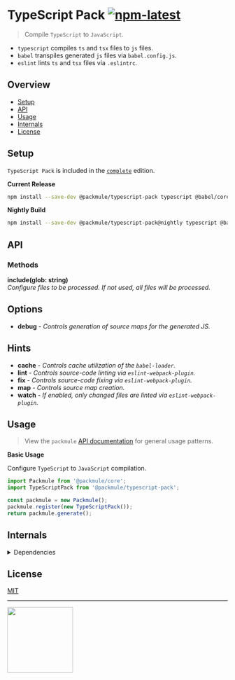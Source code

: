 # TypeScript Pack [![npm-latest]][npm]

> Compile `TypeScript` to `JavaScript`.

-   `typescript` compiles `ts` and `tsx` files to `js` files.
-   `babel` transpiles generated `js` files via `babel.config.js`.
-   `eslint` lints `ts` and `tsx` files via `.eslintrc`.

## Overview

-   [Setup](#setup)
-   [API](#api)
-   [Usage](#usage)
-   [Internals](#internals)
-   [License](#license)

## Setup

`TypeScript Pack` is included in the [`complete`][edition-complete] edition.

**Current Release**

```bash
npm install --save-dev @packmule/typescript-pack typescript @babel/core
```

**Nightly Build**

```bash
npm install --save-dev @packmule/typescript-pack@nightly typescript @babel/core
```

## API

### Methods

**include(glob: string)**  
_Configure files to be processed. If not used, all files will be processed._

## Options

-   **debug** - _Controls generation of source maps for the generated JS._

## Hints

-   **cache** - _Controls cache utilization of the `babel-loader`._
-   **lint** - _Controls source-code linting via `eslint-webpack-plugin`._
-   **fix** - _Controls source-code fixing via `eslint-webpack-plugin`._
-   **map** - _Controls source map creation._
-   **watch** - _If enabled, only changed files are linted via `eslint-webpack-plugin`._

## Usage

> View the `packmule` [API documentation][packmule-api] for general usage patterns.

**Basic Usage**

Configure `TypeScript` to `JavaScript` compilation.

```ts
import Packmule from '@packmule/core';
import TypeScriptPack from '@packmule/typescript-pack';

const packmule = new Packmule();
packmule.register(new TypeScriptPack());
return packmule.generate();
```

## Internals

<details>
  <summary>Dependencies</summary>
  
  This dependencies are used primarily by the pack internally.
  
  * `ts-loader`
  * `babel-loader`
  * `eslint-webpack-plugin`
  
  These peer dependencies are needed to use the pack.
  
  * `typescript`
  * `@babel/core`
  * `eslint`
</details>

## License

[MIT](https://choosealicense.com/licenses/mit/)

---

[<img src="https://www.pixelart.at/fileadmin/images/logo-new/logo.svg" width="150">](https://www.pixelart.at/)

[packmule-hints]: https://www.npmjs.com/package/@packmule/core#hints
[packmule-api]: https://www.npmjs.com/package/@packmule/core#api
[npm]: https://www.npmjs.com/package/@packmule/typescript-pack
[npm-latest]: https://img.shields.io/npm/v/@packmule/typescript-pack/latest?color=%230AC2FF&label=release&style=for-the-badge
[edition-default]: https://www.npmjs.com/package/@packmule/default
[edition-complete]: https://www.npmjs.com/package/@packmule/complete
